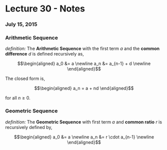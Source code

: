 # Lecture 30 - Notes  

### July 15, 2015  

### Arithmetic Sequence

_definition:_ The __Arithmetic Sequence__ with the first term $a$ and the __common difference__ $d$ is defined recursively as,

$$\begin{aligned}
    a_0 &= a \newline
    a_n &= a_{n-1} + d \newline
\end{aligned}$$

The closed form is,

$$\begin{aligned}
    a_n = a + nd
\end{aligned}$$

for all $n \ge 0$.

### Geometric Sequence

_definition:_ The __Geometric Sequence__ with first term $a$ and __common ratio__ $r$ is recursively defined by,

$$\begin{aligned}
    a_0 &= a \newline
    a_n &= r \cdot a_{n-1} \newline
\end{aligned}$$



